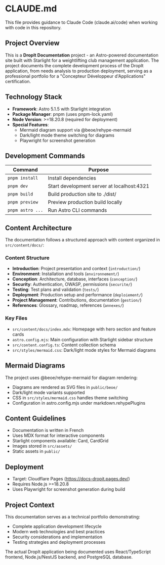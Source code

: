 # CLAUDE.md

This file provides guidance to Claude Code (claude.ai/code) when working with code in this repository.

## Project Overview

This is a **DropIt Documentation** project - an Astro-powered documentation site built with Starlight for a weightlifting club management application. The project documents the complete development process of the DropIt application, from needs analysis to production deployment, serving as a professional portfolio for a "Concepteur Développeur d'Applications" certification.

## Technology Stack

- **Framework**: Astro 5.1.5 with Starlight integration
- **Package Manager**: pnpm (uses pnpm-lock.yaml)
- **Node Version**: >=18.20.8 (required for deployment)
- **Special Features**: 
  - Mermaid diagram support via @beoe/rehype-mermaid
  - Dark/light mode theme switching for diagrams
  - Playwright for screenshot generation

## Development Commands

| Command | Purpose |
|---------|---------|
| `pnpm install` | Install dependencies |
| `pnpm dev` | Start development server at localhost:4321 |
| `pnpm build` | Build production site to ./dist/ |
| `pnpm preview` | Preview production build locally |
| `pnpm astro ...` | Run Astro CLI commands |

## Content Architecture

The documentation follows a structured approach with content organized in `src/content/docs/`:

### Content Structure
- **Introduction**: Project presentation and context (`introduction/`)
- **Environment**: Installation and tools (`environnement/`)
- **Conception**: Architecture, database, interfaces (`conception/`)
- **Security**: Authentication, OWASP, permissions (`securite/`)
- **Testing**: Test plans and validation (`tests/`)
- **Deployment**: Production setup and performance (`deploiement/`)
- **Project Management**: Contributions, documentation (`gestion/`)
- **References**: Glossary, roadmap, references (`annexes/`)

### Key Files
- `src/content/docs/index.mdx`: Homepage with hero section and feature cards
- `astro.config.mjs`: Main configuration with Starlight sidebar structure
- `src/content.config.ts`: Content collection schema
- `src/styles/mermaid.css`: Dark/light mode styles for Mermaid diagrams

## Mermaid Diagrams

The project uses @beoe/rehype-mermaid for diagram rendering:
- Diagrams are rendered as SVG files in `public/beoe/`
- Dark/light mode variants supported
- CSS in `src/styles/mermaid.css` handles theme switching
- Configuration in astro.config.mjs under markdown.rehypePlugins

## Content Guidelines

- Documentation is written in French
- Uses MDX format for interactive components
- Starlight components available: Card, CardGrid
- Images stored in `src/assets/`
- Static assets in `public/`

## Deployment

- Target: Cloudflare Pages (https://docs-dropit.pages.dev/)
- Requires Node.js >=18.20.8
- Uses Playwright for screenshot generation during build

## Project Context

This documentation serves as a technical portfolio demonstrating:
- Complete application development lifecycle
- Modern web technologies and best practices  
- Security considerations and implementation
- Testing strategies and deployment processes

The actual DropIt application being documented uses React/TypeScript frontend, Node.js/NestJS backend, and PostgreSQL database.